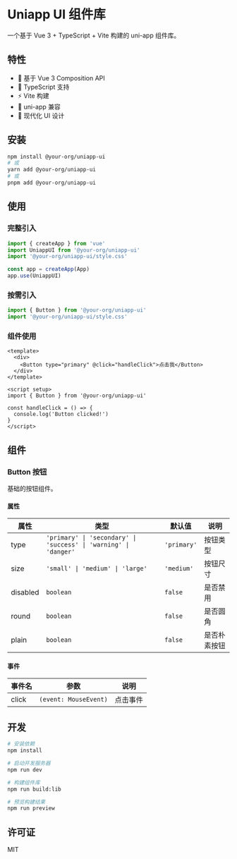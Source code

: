 # Uniapp UI 组件库

一个基于 Vue 3 + TypeScript + Vite 构建的 uni-app 组件库。

## 特性

- 🚀 基于 Vue 3 Composition API
- 💪 TypeScript 支持
- ⚡️ Vite 构建
- 📱 uni-app 兼容
- 🎨 现代化 UI 设计

## 安装

```bash
npm install @your-org/uniapp-ui
# 或
yarn add @your-org/uniapp-ui
# 或
pnpm add @your-org/uniapp-ui
```

## 使用

### 完整引入

```typescript
import { createApp } from 'vue'
import UniappUI from '@your-org/uniapp-ui'
import '@your-org/uniapp-ui/style.css'

const app = createApp(App)
app.use(UniappUI)
```

### 按需引入

```typescript
import { Button } from '@your-org/uniapp-ui'
import '@your-org/uniapp-ui/style.css'
```

### 组件使用

```vue
<template>
  <div>
    <Button type="primary" @click="handleClick">点击我</Button>
  </div>
</template>

<script setup>
import { Button } from '@your-org/uniapp-ui'

const handleClick = () => {
  console.log('Button clicked!')
}
</script>
```

## 组件

### Button 按钮

基础的按钮组件。

#### 属性

| 属性 | 类型 | 默认值 | 说明 |
|------|------|--------|------|
| type | `'primary' \| 'secondary' \| 'success' \| 'warning' \| 'danger'` | `'primary'` | 按钮类型 |
| size | `'small' \| 'medium' \| 'large'` | `'medium'` | 按钮尺寸 |
| disabled | `boolean` | `false` | 是否禁用 |
| round | `boolean` | `false` | 是否圆角 |
| plain | `boolean` | `false` | 是否朴素按钮 |

#### 事件

| 事件名 | 参数 | 说明 |
|-------|------|------|
| click | `(event: MouseEvent)` | 点击事件 |

## 开发

```bash
# 安装依赖
npm install

# 启动开发服务器
npm run dev

# 构建组件库
npm run build:lib

# 预览构建结果
npm run preview
```

## 许可证

MIT
